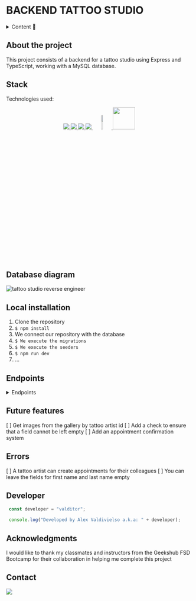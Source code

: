 # BACKEND TATTOO STUDIO

<details>
  <summary>Content 📝</summary>
  <ol>
    <li><a href="#about-the-project">About the project</a></li>
    <li><a href="#stack">Stack</a></li>
    <li><a href="#database-diagram">Database diagram</a></li>
    <li><a href="#local-installation">Local installation</a></li>
    <li><a href="#endpoints">Endpoints</a></li>
    <li><a href="#future-features">Future features</a></li>
    <li><a href="#errors">Errors</a></li>
    <li><a href="#developer">Developer</a></li>
    <li><a href="#acknowledgments">Acknowledgments</a></li>
    <li><a href="#contact">Contact</a></li>
  </ol>
</details>

## About the project
This project consists of a backend for a tattoo studio using Express and TypeScript, working with a MySQL database.

## Stack
Technologies used:
<div align="center">
<a href="https://www.mysql.com/">
    <img src= "https://img.shields.io/badge/MySQL-00000F?style=for-the-badge&logo=mysql&logoColor=white"/>
</a>
<a href="https://www.expressjs.com/">
    <img src= "https://img.shields.io/badge/Express.js-404D59?style=for-the-badge"/>
</a>
<a href="https://nodejs.org/es/">
    <img src= "https://img.shields.io/badge/node.js-026E00?style=for-the-badge&logo=node.js&logoColor=white"/>
</a>
<a href="https://www.typescriptlang.org/">
    <img src= "https://img.shields.io/badge/TypeScript-007ACC?style=for-the-badge&logo=typescript&logoColor=white"/>
</a>
  <a href="https://git-scm.com/">
    <img width="10%" src="https://www.vectorlogo.zone/logos/git-scm/git-scm-ar21.svg"/>
</a>
  <a href="https://www.postman.com/">
    <img src="https://cdn.worldvectorlogo.com/logos/postman.svg" width="60"/>
</a>
</div>


## Database diagram
![tattoo studio reverse engineer](https://github.com/VALDITOR/Tattoo-Studio/assets/139993876/ccb3f732-b042-4b00-ae2f-b2119fec11dd)

## Local installation
1. Clone the repository
2. ` $ npm install `
3. We connect our repository with the database
4. ``` $ We execute the migrations ``` 
5. ``` $ We execute the seeders ``` 
6. ``` $ npm run dev ``` 
7. ...

## Endpoints
<details>
<summary>Endpoints</summary>

- CUSTOMERS
    - REGISTER

            POST http://localhost:5050/customer/register
        body:
        ``` json
            {
                "name": "Alex",
                "surname": "Valdi"
                "email": "alex@gmail.com",
                "password": "Alex!"
            }
        ```

    - LOGIN

            POST http://localhost:5050/customer/login 
        body:
        ``` json
            {
                "email": "alex@gmail.com",
                "password": "Alex!"
            }
        ```

    - PROFILE (Requires Auth: user)

            GET http://localhost:5050/customer/profile

    -UPDATE (Requires Auth: user)

            PUT http://localhost:5050/customer/update 
   body:
  ``` json
               {
                  "name": "Alejandro",
                  "surname": "Valdivielso"
                  "email": "alejandro@gmail.com",
                  "password": "Alejandro!"
              }
   ```

- GET APPOINTMENT (Requires Auth)

            GET http://localhost:5050/customer/appointment/:id
        
- TATTOO ARTIST
    - LOGIN

            POST http://localhost:5050/tattoo_artist/login 
        body:
        ``` json
            {
                "email": "alex@gmail.com",
                "password": "Alex!"
            }
        ```

    - PROFILE (Requires Auth: admin)

            GET http://localhost:5050/tattoo_artist/profile

    -UPDATE (Requires Auth: admin)

            PUT http://localhost:5050/tattoo_artist/update 
   body:
  ``` json
               {
                  "name": "Alejandro",
                  "surname": "Valdivielso"
                  "email": "alejandro@gmail.com",
                  "password": "Alejandro!"
              }
   ```

- GET APPOINTMENT (Requires Auth: admin)

            GET http://localhost:5050/customer/appointment/:id
  
- GET ALL TATTOO ARTIST (Requires Auth: user)

            GET http://localhost:5050/tattoo_artist/all

- SUPER ADMIN
    - REGISTER (Requires Auth: super admin)

            POST http://localhost:5050/tattoo_artist/register
        body:
        ``` json
            {
                "name": "Alex",
                "surname": "Valdi"
                "email": "alex@gmail.com",
                "password": "Alex!"
            }
        ```

    - GET ALL CUSTOMERS (Requires Auth: super admin)

            GET http://localhost:5050/tattoo_artist/customers

    -UPDATE ROLE & ACTIVATION OF TATTOO ARTIST (Requires Auth: super admin)

            PUT http://localhost:5050/tattoo_artist/update_admin 
   body:
  ``` json
               {
                  "id": 1,
                  "role": "admin"
                  "is_active": true
              }
   ```

-UPDATE ACCOUNT ACTIVATION OF CUSTOMER (Requires Auth: super admin)

            PUT http://localhost:5050/tattoo_artist/update_admin_customer 
   body:
  ``` json
               {
                  "id": 1,
                  "is_active": true
              }
   ```

- APPOINTMENT
    - CREATE (Requires Auth: user)

            POST http://localhost:5050/appointments/create
        body:
        ``` json
            {
                "customer_id": "1",
                "tattoo_artist_id": "1",
                "date": "2023-12-12 15:00:00"
            }
        ```

     - UPDATE (Requires Auth: user)

            PUT http://localhost:5050/appointments/update/:id
        body:
        ``` json
            {
                "tattoo_artist_id": "1",
                "status": "0",
                "date": "2023-12-12 15:00:00"
            }
        ```

- DELETE (Requires Auth: user)

            DELETE http://localhost:5050/appointments/delete
  body:
   ``` json
            {
                "id": "1"
            }
    ```

- GALLETY
    - CREATE (Requires Auth: admin)

            POST http://localhost:5050/gallery/create
        body:
        ``` json
            {
                "tattoo_artist_id": "1",
                "image": "url"
            }
        ```

     - UPDATE (Requires Auth: admin)

            PUT http://localhost:5050/gallery/update/:id
        body:
        ``` json
            {
                "image": "url"
            }
        ```
        
- GET ALL IMAGES (Requires Auth: user)

            GET http://localhost:5050/gallery/all

- DELETE (Requires Auth: admin)

            DELETE http://localhost:5050/gallery/delete
  body:
   ``` json
            {
                "id": "1"
            }
    ```
</details>

## Future features
[ ] Get images from the gallery by tattoo artist id 
[ ] Add a check to ensure that a field cannot be left empty
[ ] Add an appointment confirmation system 

## Errors
[ ] A tattoo artist can create appointments for their colleagues
[ ] You can leave the fields for first name and last name empty

## Developer

``` js
 const developer = "valditor";

 console.log("Developed by Alex Valdivielso a.k.a: " + developer);
```  

## Acknowledgments

I would like to thank my classmates and instructors from the Geekshub FSD Bootcamp for their collaboration in helping me complete this project

## Contact
<a href="https://www.linkedin.com/in/alejandro-valdivielso-tortosa-9b2154273/" target="_blank"><img src="https://img.shields.io/badge/-LinkedIn-%230077B5?style=for-the-badge&logo=linkedin&logoColor=white" target="_blank"></a> 
</p>
